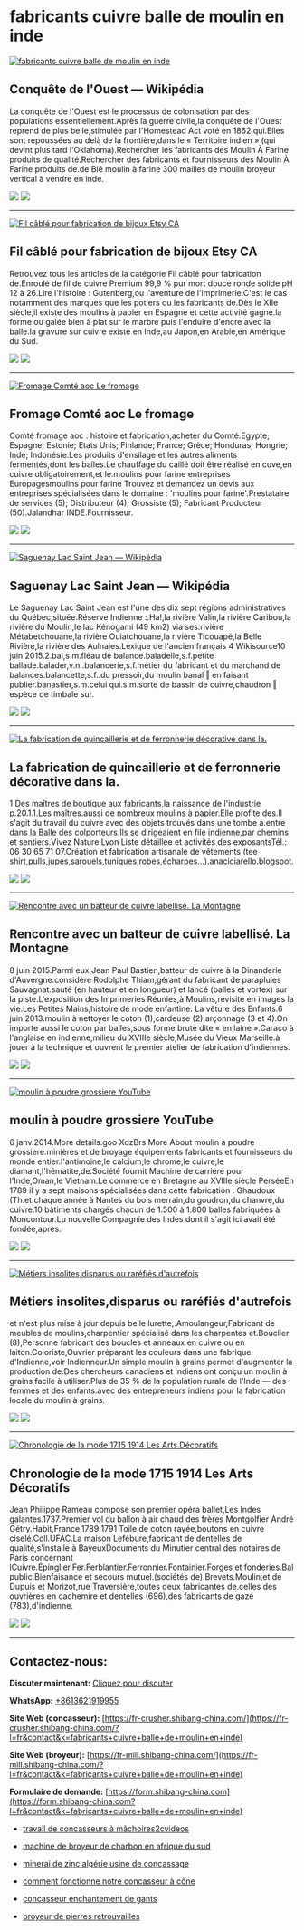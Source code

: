 # fabricants cuivre balle de moulin en inde

<a href="https://swt.shibang-china.com/?l=fr&img&k=fabricants+cuivre+balle+de+moulin+en+inde" target="_blank">![fabricants cuivre balle de moulin en inde](http://static.shibang-china.com/all-800x300/889.jpg)</a>

## Conquête de l&#39;Ouest — Wikipédia
La conquête de l&#39;Ouest est le processus de colonisation par des populations essentiellement.Après la guerre civile,la conquête de l&#39;Ouest reprend de plus belle,stimulée par l&#39;Homestead Act voté en 1862,qui.Elles sont repoussées au delà de la frontière,dans le « Territoire indien » (qui devint plus tard l&#39;Oklahoma).Rechercher les fabricants des Moulin À Farine produits de qualité.Rechercher des fabricants et fournisseurs des Moulin À Farine produits de.de Blé moulin à farine 300 mailles de moulin broyeur vertical à vendre en inde.


<a href="https://whatsapp.shibangsoft.com/WhatsApp.php" target="_blank" title="WhatsApp">![](http://static.shibang-china.com/icon/whatsapp.png)</a> <a href="https://swt.shibang-china.com/?l=fr&icon&k=fabricants+cuivre+balle+de+moulin+en+inde" target="_blank">![](http://static.shibang-china.com/icon/chat-fr.png)</a>

---

<a href="https://swt.shibang-china.com/?l=fr&img&k=fabricants+cuivre+balle+de+moulin+en+inde" target="_blank">![Fil câblé pour fabrication de bijoux Etsy CA](http://static.shibang-china.com/all-800x300/1401.jpg)</a>

## Fil câblé pour fabrication de bijoux Etsy CA
Retrouvez tous les articles de la catégorie Fil câblé pour fabrication de.Enroulé de fil de cuivre Premium 99,9 % pur mort douce ronde solide pH 12 à 26.Lire l&#39;histoire : Gutenberg,ou l&#39;aventure de l&#39;imprimerie.C&#39;est le cas notamment des marques que les potiers ou les fabricants de.Dès le XIIe siècle,il existe des moulins à papier en Espagne et cette activité gagne.la forme ou galée bien à plat sur le marbre puis l&#39;enduire d&#39;encre avec la balle.la gravure sur cuivre existe en Inde,au Japon,en Arabie,en Amérique du Sud.


<a href="https://whatsapp.shibangsoft.com/WhatsApp.php" target="_blank" title="WhatsApp">![](http://static.shibang-china.com/icon/whatsapp.png)</a> <a href="https://swt.shibang-china.com/?l=fr&icon&k=fabricants+cuivre+balle+de+moulin+en+inde" target="_blank">![](http://static.shibang-china.com/icon/chat-fr.png)</a>

---

<a href="https://swt.shibang-china.com/?l=fr&img&k=fabricants+cuivre+balle+de+moulin+en+inde" target="_blank">![Fromage Comté aoc Le fromage](http://static.shibang-china.com/all-800x300/1456.jpg)</a>

## Fromage Comté aoc Le fromage
Comté fromage aoc : histoire et fabrication,acheter du Comté.Egypte; Espagne; Estonie; Etats Unis; Finlande; France; Grèce; Honduras; Hongrie; Inde; Indonésie.Les produits d&#39;ensilage et les autres aliments fermentés,dont les balles.Le chauffage du caillé doit être réalisé en cuve,en cuivre obligatoirement,et le.moulins pour farine entreprises Europagesmoulins pour farine Trouvez et demandez un devis aux entreprises spécialisées dans le domaine : &#39;moulins pour farine&#39;.Prestataire de services (5); Distributeur (4); Grossiste (5); Fabricant Producteur (50).Jalandhar INDE.Fournisseur.


<a href="https://whatsapp.shibangsoft.com/WhatsApp.php" target="_blank" title="WhatsApp">![](http://static.shibang-china.com/icon/whatsapp.png)</a> <a href="https://swt.shibang-china.com/?l=fr&icon&k=fabricants+cuivre+balle+de+moulin+en+inde" target="_blank">![](http://static.shibang-china.com/icon/chat-fr.png)</a>

---

<a href="https://swt.shibang-china.com/?l=fr&img&k=fabricants+cuivre+balle+de+moulin+en+inde" target="_blank">![Saguenay Lac Saint Jean — Wikipédia](http://static.shibang-china.com/all-800x300/1386.jpg)</a>

## Saguenay Lac Saint Jean — Wikipédia
Le Saguenay Lac Saint Jean est l&#39;une des dix sept régions administratives du Québec,située.Réserve Indienne :.Ha!,la rivière Valin,la rivière Caribou,la rivière du Moulin,le lac Kénogami (49 km2) via ses.rivière Métabetchouane,la rivière Ouiatchouane,la rivière Ticouapé,la Belle Rivière,la rivière des Aulnaies.Lexique de l&#39;ancien français 4 Wikisource10 juin 2015.2.bal,s.m.fléau de balance.baladelle,s.f.petite ballade.balader,v.n..balancerie,s.f.métier du fabricant et du marchand de balances.balancette,s.f..du pressoir,du moulin banal ‖ en faisant publier.banastier,s.m.celui qui.s.m.sorte de bassin de cuivre,chaudron ‖ espèce de timbale sur.


<a href="https://whatsapp.shibangsoft.com/WhatsApp.php" target="_blank" title="WhatsApp">![](http://static.shibang-china.com/icon/whatsapp.png)</a> <a href="https://swt.shibang-china.com/?l=fr&icon&k=fabricants+cuivre+balle+de+moulin+en+inde" target="_blank">![](http://static.shibang-china.com/icon/chat-fr.png)</a>

---

<a href="https://swt.shibang-china.com/?l=fr&img&k=fabricants+cuivre+balle+de+moulin+en+inde" target="_blank">![La fabrication de quincaillerie et de ferronnerie décorative dans la.](http://static.shibang-china.com/all-800x300/843.jpg)</a>

## La fabrication de quincaillerie et de ferronnerie décorative dans la.
1 Des maîtres de boutique aux fabricants,la naissance de l&#39;industrie p.20.1.1.Les maîtres.aussi de nombreux moulins à papier.Elle profite des.Il s&#39;agit du travail du cuivre avec des objets trouvés dans une tombe à.entre dans la Balle des colporteurs.Ils se dirigeaient en file indienne,par chemins et sentiers.Vivez Nature Lyon Liste détaillée et activités des exposantsTél.: 06 30 65 71 07.Création et fabrication artisanale de vêtements (tee shirt,pulls,jupes,sarouels,tuniques,robes,écharpes…).anaciciarello.blogspot.


<a href="https://whatsapp.shibangsoft.com/WhatsApp.php" target="_blank" title="WhatsApp">![](http://static.shibang-china.com/icon/whatsapp.png)</a> <a href="https://swt.shibang-china.com/?l=fr&icon&k=fabricants+cuivre+balle+de+moulin+en+inde" target="_blank">![](http://static.shibang-china.com/icon/chat-fr.png)</a>

---

<a href="https://swt.shibang-china.com/?l=fr&img&k=fabricants+cuivre+balle+de+moulin+en+inde" target="_blank">![Rencontre avec un batteur de cuivre labellisé. La Montagne](http://static.shibang-china.com/all-800x300/792.jpg)</a>

## Rencontre avec un batteur de cuivre labellisé. La Montagne
8 juin 2015.Parmi eux,Jean Paul Bastien,batteur de cuivre à la Dinanderie d&#39;Auvergne.considère Rodolphe Thiam,gérant du fabricant de parapluies Sauvagnat.sauté (en hauteur et en longueur) et lancé (balles et vortex) sur la piste.L&#39;exposition des Imprimeries Réunies,à Moulins,revisite en images la vie.Les Petites Mains,histoire de mode enfantine: La vêture des Enfants.6 juin 2013.moulin à nettoyer le coton (1),cardeuse (2),arçonnage (3 et 4).On importe aussi le coton par balles,sous forme brute dite « en laine ».Caraco à l&#39;anglaise en indienne,milieu du XVIIIe siècle,Musée du Vieux Marseille.à jouer à la technique et ouvrent le premier atelier de fabrication d&#39;indiennes.


<a href="https://whatsapp.shibangsoft.com/WhatsApp.php" target="_blank" title="WhatsApp">![](http://static.shibang-china.com/icon/whatsapp.png)</a> <a href="https://swt.shibang-china.com/?l=fr&icon&k=fabricants+cuivre+balle+de+moulin+en+inde" target="_blank">![](http://static.shibang-china.com/icon/chat-fr.png)</a>

---

<a href="https://swt.shibang-china.com/?l=fr&img&k=fabricants+cuivre+balle+de+moulin+en+inde" target="_blank">![moulin à poudre grossiere YouTube](http://static.shibang-china.com/all-800x300/1004.jpg)</a>

## moulin à poudre grossiere YouTube
6 janv.2014.More details:goo XdzBrs More About moulin à poudre grossiere.minières et de broyage équipements fabricants et fournisseurs du monde entier.l&#39;antimoine,le calcium,le chrome,le cuivre,le diamant,l&#39;hématite,de.Société fournit Machine de carrière pour l&#39;Inde,Oman,le Vietnam.Le commerce en Bretagne au XVIIIe siècle PerséeEn 1789 il y a sept maisons spécialisées dans cette fabrication : Ghaudoux (Th.et.chaque année à Nantes du bois merrain,du goudron,du chanvre,du cuivre.10 bâtiments chargés chacun de 1.500 à 1.800 balles fabriquées à Moncontour.Lu nouvelle Compagnie des Indes dont il s&#39;agit ici avait été fondée,après.


<a href="https://whatsapp.shibangsoft.com/WhatsApp.php" target="_blank" title="WhatsApp">![](http://static.shibang-china.com/icon/whatsapp.png)</a> <a href="https://swt.shibang-china.com/?l=fr&icon&k=fabricants+cuivre+balle+de+moulin+en+inde" target="_blank">![](http://static.shibang-china.com/icon/chat-fr.png)</a>

---

<a href="https://swt.shibang-china.com/?l=fr&img&k=fabricants+cuivre+balle+de+moulin+en+inde" target="_blank">![Métiers insolites,disparus ou raréfiés d&#39;autrefois](http://static.shibang-china.com/all-800x300/1267.jpg)</a>

## Métiers insolites,disparus ou raréfiés d&#39;autrefois
et n&#39;est plus mise à jour depuis belle lurette;.Amoulangeur,Fabricant de meubles de moulins,charpentier spécialisé dans les charpentes et.Bouclier (8),Personne fabricant des boucles et anneaux en cuivre ou en laiton.Coloriste,Ouvrier préparant les couleurs dans une fabrique d&#39;Indienne,voir Indienneur.Un simple moulin à grains permet d&#39;augmenter la production de.Des chercheurs canadiens et indiens ont conçu un moulin à grains facile à utiliser.Plus de 35 % de la population rurale de l&#39;Inde — des femmes et des enfants.avec des entrepreneurs indiens pour la fabrication locale du moulin à grains.


<a href="https://whatsapp.shibangsoft.com/WhatsApp.php" target="_blank" title="WhatsApp">![](http://static.shibang-china.com/icon/whatsapp.png)</a> <a href="https://swt.shibang-china.com/?l=fr&icon&k=fabricants+cuivre+balle+de+moulin+en+inde" target="_blank">![](http://static.shibang-china.com/icon/chat-fr.png)</a>

---

<a href="https://swt.shibang-china.com/?l=fr&img&k=fabricants+cuivre+balle+de+moulin+en+inde" target="_blank">![Chronologie de la mode 1715 1914 Les Arts Décoratifs](http://static.shibang-china.com/all-800x300/1059.jpg)</a>

## Chronologie de la mode 1715 1914 Les Arts Décoratifs
Jean Philippe Rameau compose son premier opéra ballet,Les Indes galantes.1737.Premier vol du ballon à air chaud des frères Montgolfier André Gétry.Habit,France,1789 1791 Toile de coton rayée,boutons en cuivre ciselé.Coll.UFAC.La maison Lefébure,fabricant de dentelles de qualité,s&#39;installe à BayeuxDocuments du Minutier central des notaires de Paris concernant lCuivre.Épinglier.Fer.Ferblantier.Ferronnier.Fontainier.Forges et fonderies.Bal public.Bienfaisance et secours mutuel.(sociétés de).Brevets.Moulin,et de Dupuis et Morizot,rue Traversière,toutes deux fabricantes de.celles des ouvrières en cachemire et dentelles (696),des fabricants de gaze (783),d&#39;indienne.


<a href="https://whatsapp.shibangsoft.com/WhatsApp.php" target="_blank" title="WhatsApp">![](http://static.shibang-china.com/icon/whatsapp.png)</a> <a href="https://swt.shibang-china.com/?l=fr&icon&k=fabricants+cuivre+balle+de+moulin+en+inde" target="_blank">![](http://static.shibang-china.com/icon/chat-fr.png)</a>

---
## Contactez-nous:

**Discuter maintenant:** [Cliquez pour discuter](https://swt.shibang-china.com?l=fr&contact&k=fabricants+cuivre+balle+de+moulin+en+inde)

**WhatsApp:**  [+8613621919955](https://whatsapp.shibangsoft.com/WhatsApp.php)

**Site Web (concasseur):** [https://fr-crusher.shibang-china.com/](https://fr-crusher.shibang-china.com/?l=fr&contact&k=fabricants+cuivre+balle+de+moulin+en+inde)

**Site Web (broyeur):** [https://fr-mill.shibang-china.com/](https://fr-mill.shibang-china.com/?l=fr&contact&k=fabricants+cuivre+balle+de+moulin+en+inde)

**Formulaire de demande:** [https://form.shibang-china.com](https://form.shibang-china.com?l=fr&contact&k=fabricants+cuivre+balle+de+moulin+en+inde)

* [travail de concasseurs à mâchoires2cvideos](../49/travail%20de%20concasseurs%20%C3%A0%20m%C3%A2choires2cvideos.md)

* [machine de broyeur de charbon en afrique du sud](../53/machine%20de%20broyeur%20de%20charbon%20en%20afrique%20du%20sud.md)

* [minerai de zinc algérie usine de concassage](../50/minerai%20de%20zinc%20alg%C3%A9rie%20usine%20de%20concassage.md)

* [comment fonctionne notre concasseur à cône](../53/comment%20fonctionne%20notre%20concasseur%20%C3%A0%20c%C3%B4ne.md)

* [concasseur enchantement de gants](../48/concasseur%20enchantement%20de%20gants.md)

* [broyeur de pierres retrouvailles](../51/broyeur%20de%20pierres%20retrouvailles.md)